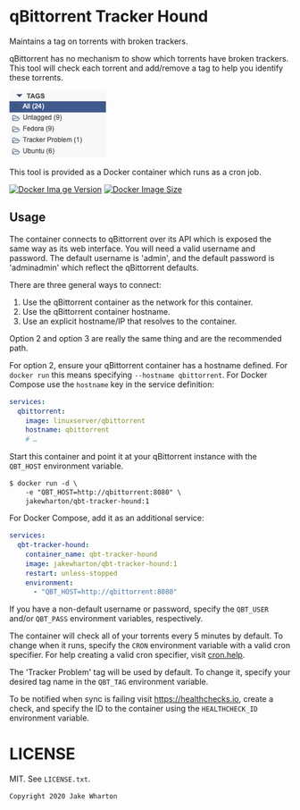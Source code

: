 qBittorrent Tracker Hound
=========================

Maintains a tag on torrents with broken trackers.

qBittorrent has no mechanism to show which torrents have broken trackers.
This tool will check each torrent and add/remove a tag to help you identify these torrents.

![](tags.png)

This tool is provided as a Docker container which runs as a cron job.

[![Docker Ima ge Version](https://img.shields.io/docker/v/jakewharton/qbt-tracker-hound?sort=semver)][hub]
[![Docker Image Size](https://img.shields.io/docker/image-size/jakewharton/qbt-tracker-hound)][layers]

 [hub]: https://hub.docker.com/r/jakewharton/qbt-tracker-hound/
 [layers]: https://microbadger.com/images/jakewharton/qbt-tracker-hound


Usage
-----

The container connects to qBittorrent over its API which is exposed the same way as its web interface.
You will need a valid username and password.
The default username is 'admin', and the default password is 'adminadmin' which reflect the qBittorrent defaults.

There are three general ways to connect:

 1. Use the qBittorrent container as the network for this container.
 2. Use the qBittorrent container hostname.
 3. Use an explicit hostname/IP that resolves to the container.

Option 2 and option 3 are really the same thing and are the recommended path.

For option 2, ensure your qBittorrent container has a hostname defined.
For `docker run` this means specifying `--hostname qbittorrent`.
For Docker Compose use the `hostname` key in the service definition:
```yaml
services:
  qbittorrent:
    image: linuxserver/qbittorrent
    hostname: qbittorrent
    # …
```

Start this container and point it at your qBittorrent instance with the `QBT_HOST` environment variable.

```
$ docker run -d \
    -e "QBT_HOST=http://qbittorrent:8080" \
    jakewharton/qbt-tracker-hound:1
```

For Docker Compose, add it as an additional service:
```yaml
services:
  qbt-tracker-hound:
    container_name: qbt-tracker-hound
    image: jakewharton/qbt-tracker-hound:1
    restart: unless-stopped
    environment:
      - "QBT_HOST=http://qbittorrent:8080"
```

If you have a non-default username or password, specify the `QBT_USER` and/or `QBT_PASS` environment variables, respectively.

The container will check all of your torrents every 5 minutes by default.
To change when it runs, specify the `CRON` environment variable with a valid cron specifier.
For help creating a valid cron specifier, visit [cron.help][cron].

 [cron]: https://cron.help/#*/5_*_*_*_*

The 'Tracker Problem' tag will be used by default.
To change it, specify your desired tag name in the `QBT_TAG` environment variable.

To be notified when sync is failing visit https://healthchecks.io, create a check, and specify
the ID to the container using the `HEALTHCHECK_ID` environment variable.


LICENSE
======

MIT. See `LICENSE.txt`.

    Copyright 2020 Jake Wharton
